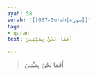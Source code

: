 ```yaml
---
ayah: 58
surah: '[[037-Surah|سورة]]'
tags:
- quran
text: أَفَمَا نَحْنُ بِمَيِّتِينَ

---
```

> أَفَمَا نَحْنُ بِمَيِّتِينَ
